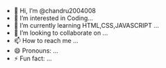 - 👋 Hi, I’m @chandru2004008
- 👀 I’m interested in Coding...
- 🌱 I’m currently learning HTML,CSS,JAVASCRIPT ...
- 💞️ I’m looking to collaborate on ...
- 📫 How to reach me ...
- 😄 Pronouns: ...
- ⚡ Fun fact: ...

<!---
chandru2004008/chandru2004008 is a ✨ special ✨ repository because its `README.md` (this file) appears on your GitHub profile.
You can click the Preview link to take a look at your changes.
--->
